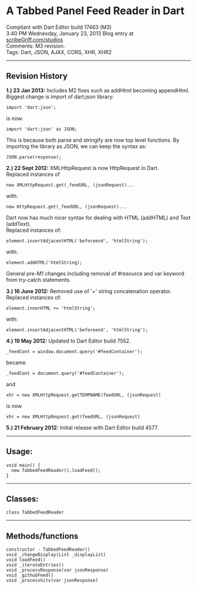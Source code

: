 # A Tabbed Panel Feed Reader in Dart #

Compliant with Dart Editor build 17463 (M3)  
3:40 PM Wednesday, January 23, 2013 
Blog entry at [scribeGriff.com/studios](http://www.greatandlittle.com/studios/index.php?post/2012/02/21/Having-Fun-with-Dart-AJAX-and-JSON)  
Comments: M3 revision.    
Tags: Dart, JSON, AJAX, CORS, XHR, XHR2

----------

## Revision History ##

**1.) 23 Jan 2013:** Includes M2 fixes such as addHtml becoming appendHtml.  Biggest change is import of dart:json library:

    import 'dart:json';

is now:

    import 'dart:json' as JSON;

This is because both parse and stringify are now top level functions.  By importing the library as JSON, we can keep the syntax as:

    JSON.parse(response);



**2.) 22 Sept 2012:** XMLHttpRequest is now HttpRequest in Dart.  
Replaced instances of
    
    new XMLHttpRequest.get(_feedURL, (jsonRequest)...

with:

    new HttpRequest.get(_feedURL, (jsonRequest)...

Dart now has much nicer syntax for dealing with HTML (addHTML) and Text (addText).  
Replaced instances of:

    element.insertAdjacentHTML('beforeend', 'htmlString');

with:

    element.addHTML('htmlString);

General pre-M1 changes including removal of #resource and var keyword from try-catch statements. 

**3.) 16 June 2012:** Removed use of '+' string concatenation operator.  
Replaced instances of:

    element.innerHTML += 'htmlString';

with:

    element.insertAdjacentHTML('beforeend', 'htmlString');

**4.) 19 May 2012:** Updated to Dart Editor build 7552.

    _feedCont = window.document.query('#feedContainer'); 
became

    _feedCont = document.query('#feedContainer');
and

    xhr = new XMLHttpRequest.getTEMPNAME(feedURL, (jsonRequest)
is now

    xhr = new XMLHttpRequest.get(feedURL, (jsonRequest)

**5.) 21 February 2012:** Initial release with Dart Editor build 4577.

----------

## Usage: ##

    void main() {
      new TabbedFeedReader().loadFeed();
    }

----------

## Classes: ##

    class TabbedFeedReader

----------

## Methods/functions ##

    constructor - TabbedFeedReader()
    void _changeDisplay(List _displayList)
    void loadFeed()
    void _iterateEntries()
    void _processResponse(var jsonResponse)
    void _githubFeed()
    void _processGits(var jsonResponse)

